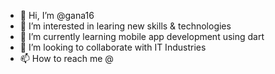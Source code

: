- 👋 Hi, I’m @gana16
- 👀 I’m interested in learing new skills & technologies
- 🌱 I’m currently learning mobile app development using dart
- 💞️ I’m looking to collaborate with IT Industries
- 📫 How to reach me @

<!---
gana16/gana16 is a ✨ special ✨ repository because its `README.md` (this file) appears on your GitHub profile.
You can click the Preview link to take a look at your changes.
--->
